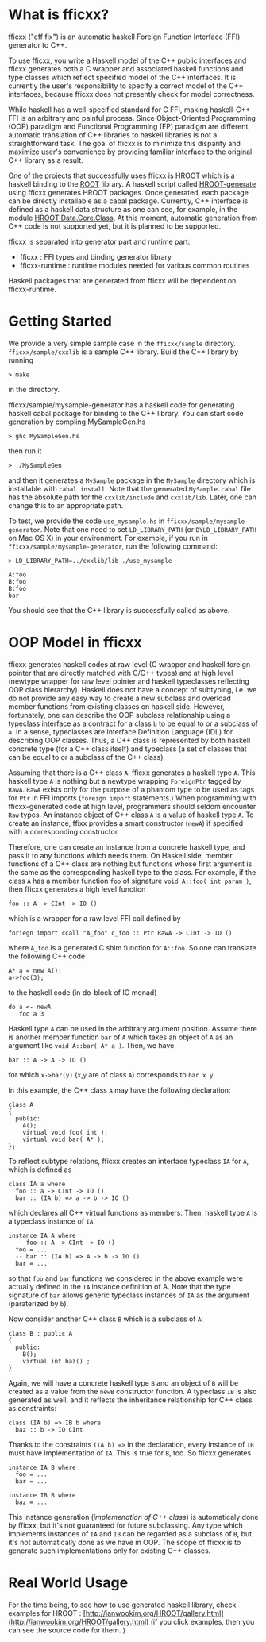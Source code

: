 What is fficxx?
===============

fficxx ("eff fix") is an automatic haskell Foreign Function Interface (FFI) generator to C++.

To use fficxx, you write a Haskell model of the C++ public interfaces and fficxx generates both a C wrapper and associated haskell functions and type classes which reflect specified model of the C++ interfaces. It is currently the user's responsibility to specify a correct model of the C++ interfaces, because fficxx does not presently check for model correctness.

While haskell has a well-specified standard for C FFI, making haskell-C++ FFI is an arbitrary and painful process. Since Object-Oriented Programming (OOP) paradigm and Functional Programming (FP) paradigm are different, automatic translation of C++ libraries to haskell libraries is not a straightforward task. The goal of fficxx is to minimize this disparity and maximize user's convenience by providing familiar interface to the original C++ library as a result.

One of the projects that successfully uses fficxx is [HROOT](http://ianwookim.org/HROOT) which is a haskell binding to the [ROOT](http://root.cern.ch) library. A haskell script called [HROOT-generate](http://github.com/wavewave/HROOT-generate) using fficxx generates HROOT packages. Once generated, each package can be directly installable as a cabal package. Currently, C++ interface is defined as a haskell data structure as one can see, for example, in the module [HROOT.Data.Core.Class](https://github.com/wavewave/HROOT-generate/blob/master/lib/HROOT/Data/Core/Class.hs). At this moment, automatic generation from C++ code is not supported yet, but it is planned to be supported.

fficxx is separated into generator part and runtime part:

* fficxx : FFI types and binding generator library
* fficxx-runtime : runtime modules needed for various common routines

Haskell packages that are generated from fficxx will be dependent on fficxx-runtime.


Getting Started
===============

We provide a very simple sample case in the `fficxx/sample` directory. `fficxx/sample/cxxlib` is a sample C++ library.
Build the C++ library by running
```
> make
```
in the directory.

fficxx/sample/mysample-generator has a haskell code for generating haskell cabal package for binding to the C++ library. You can start code generation by compling MySampleGen.hs
```
> ghc MySampleGen.hs
```
then run it
```
> ./MySampleGen
```
and then it generates a `MySample` package in the `MySample` directory which is installable with
`cabal install`. Note that the generated `MySample.cabal` file has the absolute path for the `cxxlib/include` and `cxxlib/lib`. Later, one can change this to an appropriate path.

To test, we provide the code `use_mysample.hs` in `fficxx/sample/mysample-generator`. Note that one need to set `LD_LIBRARY_PATH` (or `DYLD_LIBRARY_PATH` on Mac OS X) in your environment. For example, if you run in `fficxx/sample/mysample-generator`, run the following command:
```
> LD_LIBRARY_PATH=../cxxlib/lib ./use_mysample

A:foo
B:foo
B:foo
bar
```
You should see that the C++ library is successfully called as above.


OOP Model in fficxx
===================

fficxx generates haskell codes at raw level (C wrapper and haskell foreign pointer  that are directly matched with C/C++ types) and at high level (newtype wrapper for raw level pointer and haskell typeclasses reflecting OOP class hierarchy). Haskell does not have a concept of subtyping, i.e. we do not provide any easy way to create a new subclass and overload member functions from existing classes on haskell side. However, fortunately, one can describe the OOP subclass relationship using a typeclass interface as a contract for a class `b` to be equal to or a subclass of `a`. In a sense, typeclasses are Interface Definition Language (IDL) for describing OOP classes. Thus, a C++ class is represented by both haskell concrete type (for a C++ class itself) and typeclass (a set of classes that can be equal to or a subclass of the C++ class).

Assuming that there is a C++ class `A`. fficxx generates a haskell type `A`. This haskell type `A` is nothing but a newtype wrapping `ForeignPtr` tagged by `RawA`. `RawA` exists only for the purpose of a phantom type to be used as tags for `Ptr` in FFI imports (`foreign import` statements.) When programming with fficxx-generated code at high level, programmers should seldom encounter `Raw` types. An instance object of C++ class `A` is a value of haskell type `A`. To create an instance, ffixx provides a smart constructor (`newA`) if specified with a corresponding constructor.

Therefore, one can create an instance from a concrete haskell type, and pass it to any functions which needs them. On Haskell side, member functions of a C++ class are nothing but functions whose first argument is the same as the corresponding haskell type to the class. For example, if the class `A` has a member function `foo` of signature `void A::foo( int param )`, then fficxx generates a high level function
```
foo :: A -> CInt -> IO () 
```
which is a wrapper for a raw level FFI call defined by
```
foriegn import ccall "A_foo" c_foo :: Ptr RawA -> CInt -> IO ()
```
where `A_foo` is a generated C shim function for `A::foo`. So one can translate the following C++ code
```
A* a = new A();
a->foo(3);
```
to the haskell code (in do-block of IO monad)
```
do a <- newA
   foo a 3
```
Haskell type `A` can be used in the arbitrary argument position. Assume there is another member function `bar` of `A` which takes an object of `A` as an argument like `void A::bar( A* a )`. Then, we have
```
bar :: A -> A -> IO ()
```
for which `x->bar(y)` (`x`,`y` are of class `A`) corresponds to `bar x y`.

In this example, the C++ class `A` may have the following declaration:
```
class A
{
  public:
    A();
    virtual void foo( int );
    virtual void bar( A* ); 
};
```
To reflect subtype relations, fficxx creates an interface typeclass `IA` for `A`, which is defined as
```
class IA a where
  foo :: a -> CInt -> IO ()
  bar :: (IA b) => a -> b -> IO ()
```
which declares all C++ virtual functions as members. Then, haskell type `A` is a typeclass instance of `IA`:
```
instance IA A where
  -- foo :: A -> CInt -> IO ()
  foo = ...
  -- bar :: (IA b) => A -> b -> IO ()
  bar = ...
```
so that `foo` and `bar` functions we considered in the above example were actually defined in the `IA` instance definition of A.
Note that the type signature of `bar` allows generic typeclass instances of `IA` as the argument (paraterized by `b`).

Now consider another C++ class `B` which is a subclass of `A`:
```
class B : public A
{
  public:
    B();
    virtual int baz() ;
}
```
Again, we will have a concrete haskell type `B` and an object of `B` will be created as a value from the `newB` constructor function. 
A typeclass `IB` is also generated as well, and it reflects the inheritance relationship for C++ class as constraints:
```
class (IA b) => IB b where
  baz :: b -> IO CInt
```
Thanks to the constraints `(IA b) =>` in the declaration, every instance of `IB` must have implementation of `IA`. This is true for `B`, too.
So fficxx generates
```
instance IA B where
  foo = ...
  bar = ...

instance IB B where
  baz = ...
```
This instance generation (*implemenation of C++ class*) is automaticaly done by fficxx, but it's not guaranteed for future subclassing. Any type which implements instances of `IA` and `IB` can be regarded as a subclass of `B`, but it's not automatically done as we have in OOP. The scope of fficxx is to generate such implementations only for existing C++ classes.   


Real World Usage
================

For the time being, to see how to use generated haskell library, check examples for HROOT : [http://ianwookim.org/HROOT/gallery.html](http://ianwookim.org/HROOT/gallery.html) (if you click examples, then you can see the source code for them. )



